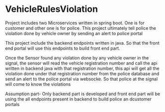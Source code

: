 # VehicleRulesViolation
Project includes two Microservices written in spring boot. One is for customer and other one is for police. This project ultimately tell police the violation done by vehicle owner by sending an alert to police portal

This project include the backend endpoints written in java. So that the front end portal will use this endpoints to build front end part.

Once the Sensor found any violation done by any vehicle owner in the signal, the sensor will read the vehicle registration number and call the api written in backend java with that registration number, this api will get all the violation done under that registration number from the police database and send an alert to the police portal via websocke. So that police at the signal will come to know the violations

Assumption part- Only backend part is developed and front end part will be using the all endpoints present in backend to build police an dcustomer portals
